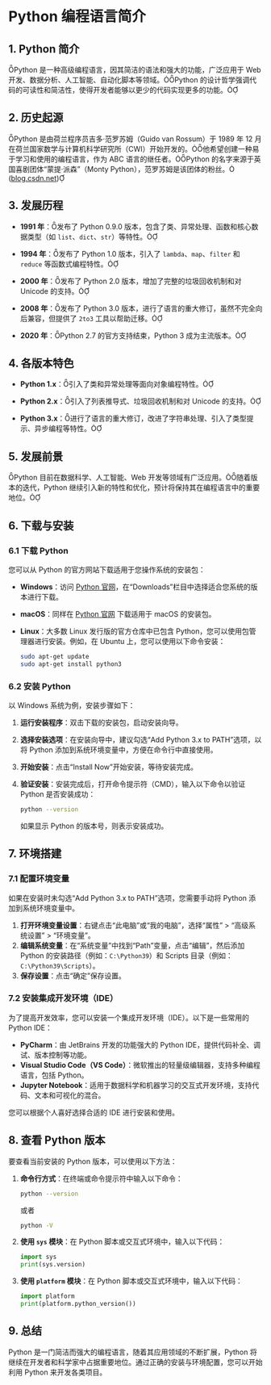 # Python 编程语言简介

## 1. Python 简介

Python 是一种高级编程语言，因其简洁的语法和强大的功能，广泛应用于 Web 开发、数据分析、人工智能、自动化脚本等领域。Python 的设计哲学强调代码的可读性和简洁性，使得开发者能够以更少的代码实现更多的功能。

## 2. 历史起源

Python 是由荷兰程序员吉多·范罗苏姆（Guido van Rossum）于 1989 年 12 月在荷兰国家数学与计算机科学研究所（CWI）开始开发的。他希望创建一种易于学习和使用的编程语言，作为 ABC 语言的继任者。Python 的名字来源于英国喜剧团体“蒙提·派森”（Monty Python），范罗苏姆是该团体的粉丝。 ([blog.csdn.net](https://blog.csdn.net/thefg/article/details/128601410?utm_source=chatgpt.com))

## 3. 发展历程

- **1991 年**：发布了 Python 0.9.0 版本，包含了类、异常处理、函数和核心数据类型（如 `list`、`dict`、`str`）等特性。

- **1994 年**：发布了 Python 1.0 版本，引入了 `lambda`、`map`、`filter` 和 `reduce` 等函数式编程特性。

- **2000 年**：发布了 Python 2.0 版本，增加了完整的垃圾回收机制和对 Unicode 的支持。

- **2008 年**：发布了 Python 3.0 版本，进行了语言的重大修订，虽然不完全向后兼容，但提供了 `2to3` 工具以帮助迁移。

- **2020 年**：Python 2.7 的官方支持结束，Python 3 成为主流版本。

## 4. 各版本特色

- **Python 1.x**：引入了类和异常处理等面向对象编程特性。

- **Python 2.x**：引入了列表推导式、垃圾回收机制和对 Unicode 的支持。

- **Python 3.x**：进行了语言的重大修订，改进了字符串处理、引入了类型提示、异步编程等特性。

## 5. 发展前景

Python 目前在数据科学、人工智能、Web 开发等领域有广泛应用。随着版本的迭代，Python 继续引入新的特性和优化，预计将保持其在编程语言中的重要地位。

## 6. 下载与安装

### 6.1 下载 Python

您可以从 Python 的官方网站下载适用于您操作系统的安装包：

- **Windows**：访问 [Python 官网](https://www.python.org/downloads/)，在“Downloads”栏目中选择适合您系统的版本进行下载。
- **macOS**：同样在 [Python 官网](https://www.python.org/downloads/) 下载适用于 macOS 的安装包。
- **Linux**：大多数 Linux 发行版的官方仓库中已包含 Python，您可以使用包管理器进行安装。例如，在 Ubuntu 上，您可以使用以下命令安装：

  ```bash
  sudo apt-get update
  sudo apt-get install python3
  ```

### 6.2 安装 Python

以 Windows 系统为例，安装步骤如下：

1. **运行安装程序**：双击下载的安装包，启动安装向导。
2. **选择安装选项**：在安装向导中，建议勾选“Add Python 3.x to PATH”选项，以将 Python 添加到系统环境变量中，方便在命令行中直接使用。
3. **开始安装**：点击“Install Now”开始安装，等待安装完成。
4. **验证安装**：安装完成后，打开命令提示符（CMD），输入以下命令以验证 Python 是否安装成功：

   ```bash
   python --version
   ```

   如果显示 Python 的版本号，则表示安装成功。

## 7. 环境搭建

### 7.1 配置环境变量

如果在安装时未勾选“Add Python 3.x to PATH”选项，您需要手动将 Python 添加到系统环境变量中。

1. **打开环境变量设置**：右键点击“此电脑”或“我的电脑”，选择“属性” > “高级系统设置” > “环境变量”。
2. **编辑系统变量**：在“系统变量”中找到“Path”变量，点击“编辑”，然后添加 Python 的安装路径（例如：`C:\Python39`）和 Scripts 目录（例如：`C:\Python39\Scripts`）。
3. **保存设置**：点击“确定”保存设置。

### 7.2 安装集成开发环境（IDE）

为了提高开发效率，您可以安装一个集成开发环境（IDE）。以下是一些常用的 Python IDE：

- **PyCharm**：由 JetBrains 开发的功能强大的 Python IDE，提供代码补全、调试、版本控制等功能。
- **Visual Studio Code（VS Code）**：微软推出的轻量级编辑器，支持多种编程语言，包括 Python。
- **Jupyter Notebook**：适用于数据科学和机器学习的交互式开发环境，支持代码、文本和可视化的混合。

您可以根据个人喜好选择合适的 IDE 进行安装和使用。

## 8. 查看 Python 版本

要查看当前安装的 Python 版本，可以使用以下方法：

1. **命令行方式**：在终端或命令提示符中输入以下命令：

   ```bash
   python --version
   ```

   或者

   ```bash
   python -V
   ```

2. **使用 `sys` 模块**：在 Python 脚本或交互式环境中，输入以下代码：

   ```python
   import sys
   print(sys.version)
   ```

3. **使用 `platform` 模块**：在 Python 脚本或交互式环境中，输入以下代码：

   ```python
   import platform
   print(platform.python_version())
   ```

## 9. 总结

Python 是一门简洁而强大的编程语言，随着其应用领域的不断扩展，Python 将继续在开发者和科学家中占据重要地位。通过正确的安装与环境配置，您可以开始利用 Python 来开发各类项目。